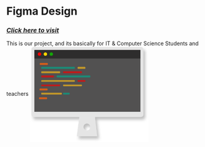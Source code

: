 # Figma Design
### _<a href="https://www.figma.com/file/dd33xTFkQhwShzA6nfCOaD/my-project?node-id=0%3A1">Click here to visit</a>_
<p> This is our project, and its basically for IT & Computer Science Students and teachers
<img src="https://github.com/amiyapati/My-project/blob/main/Elements/Markdown/monitor.svg" height="250" align="center" />
